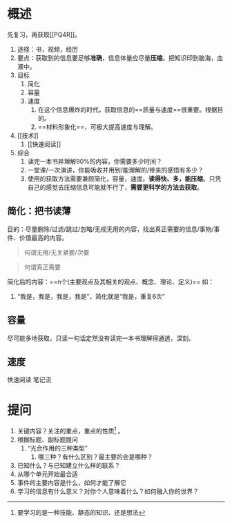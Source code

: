 # 概述
先复习，再获取[[PQ4R]]。
1. 途径：书，视频，经历
2. 要点：获取到的信息要足够**准确**，信息体量应尽量**压缩**。把知识印到脑海，血液中。
3. 目标
	1. 简化
	2. 容量
	3. 速度
		1. 在这个信息爆炸的时代，获取信息的==质量与速度==很重要。根据目的。
		2. ==材料形象化==，可极大提高速度与理解。
4. [[技术]]
	1. [[快速阅读]]
5. 综合
	1. 读完一本书并理解90%的内容，你需要多少时间？
	2. 一堂课/一次演讲，你能吸收并用到/能理解的/带来的感悟有多少？
	3. 使用的获取方法需要兼顾简化，容量，速度。**读得快、多，能压缩**。只凭自己的感觉去压缩信息可能就不行了，**需要更科学的方法去获取**。
## 简化：把书读薄
目的：尽量删除/过滤/跳过/忽略/无视无用的内容，找出真正需要的信息/事物/事件、价值最高的内容。

>何谓无用/无关紧要/次要

>何谓真正需要

简化后的内容：==n个(主要观点及其相关的观点、概念、理论、定义)== 
如：
1. “我是，我是，我是，我是”，简化就是“我是，重复6次”
## 容量
尽可能多地获取，只读一句话定然没有读完一本书理解得通透，深刻。
## 速度
快速阅读 
笔记流
# 提问
1. 关键内容？关注的重点，重点的性质[^1] 。
2. 根据标题、副标题提问
	1. “光合作用的三种类型”
		1. 哪三种？有什么区别？最主要的会是哪种？
3. 已知什么？与已知建立什么样的联系？
4. 从哪个单元开始最合适
5. 事件的主要内容是什么，如何才能了解它
6. 学习的信息有什么意义？对你个人意味着什么？如何融入你的世界？


[^1]: 要学习的是一种技能、静态的知识、还是想法